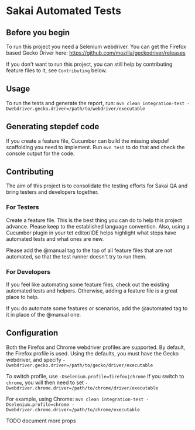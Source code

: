 # Sakai Automated Tests

## Before you begin

To run this project you need a Selenium webdriver.
You can get the Firefox based Gecko Driver here: https://github.com/mozilla/geckodriver/releases

If you don't want to run this project, you can still help by contributing feature files to it, see `Contributing` below.

## Usage

To run the tests and generate the report, run:
`mvn clean integration-test -Dwebdriver.gecko.driver=/path/to/webdriver/executable`

## Generating stepdef code
If you create a feature file, Cucumber can build the missing stepdef scaffolding you need to implement.
Run `mvn test` to do that and check the console output for the code.

## Contributing

The aim of this project is to consolidate the testing efforts for Sakai QA and bring testers and developers together.

### For Testers
Create a feature file. This is the best thing you can do to help this project advance.
Please keep to the established language convention. 
Also, using a Cucumber plugin in your tet editor/IDE helps highlight what steps have automated tests and what ones are new.

Please add the @manual tag to the top of all feature files that are not automated, so that the test runner doesn't try to run them.

### For Developers
If you feel like automating some feature files, check out the existing automated tests and helpers.
Otherwise, adding a feature file is a great place to help.

If you do automate some features or scenarios, add the @automated tag to it in place of the @manual one.


## Configuration

Both the Firefox and Chrome webdriver profiles are supported. By default, the Firefox profile is used.
Using the defaults, you must have the Gecko webdriver, and specify `-Dwebdriver.gecko.driver=/path/to/gecko/driver/executable`

To switch profile, use `-Dselenium.profile=firefox|chrome`
If you switch to `chrome`, you will then need to set `-Dwebdriver.chrome.driver=/path/to/chrome/driver/executable`

For example, using Chrome:
`mvn clean integration-test -Dselenium.profile=chrome -Dwebdriver.chrome.driver=/path/to/chrome/executable`

TODO document more props
